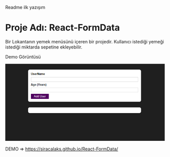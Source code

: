 Readme ilk  yazışım


# Proje Adı: React-FormData
Bir Lokantanın yemek menüsünü içeren bir projedir. Kullanıcı istediği yemeği istediği miktarda sepetine ekleyebilir. 

Demo Görüntüsü

![](https://github.com/siracalaks/React-FormData/blob/main/src/React-Form.png)



DEMO => https://siracalaks.github.io/React-FormData/
